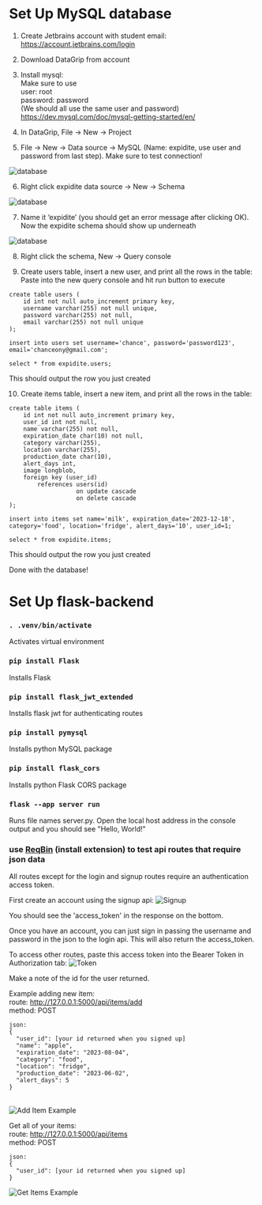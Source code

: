 # Set Up MySQL database
1) Create Jetbrains account with student email: https://account.jetbrains.com/login

2) Download DataGrip from account

3) Install mysql:\
Make sure to use\
user: root\
password: password\
(We should all use the same user and password) \
https://dev.mysql.com/doc/mysql-getting-started/en/ 

4) In DataGrip, File -> New -> Project

5) File -> New -> Data source -> MySQL (Name: expidite, use user and password from last step). Make sure to test connection!

![database](images/db_1.png)

6) Right click expidite data source -> New -> Schema

![database](images/db_2.png)

7) Name it ‘expidite’ (you should get an error message after clicking OK). Now the expidite schema should show up underneath

![database](images/db_3.png)

8) Right click the schema, New -> Query console

9) Create users table, insert a new user, and print all the rows in the table: \
Paste into the new query console and hit run button to execute
```
create table users (
    id int not null auto_increment primary key,
    username varchar(255) not null unique,
    password varchar(255) not null,
    email varchar(255) not null unique
);
```

```
insert into users set username='chance', password='password123', email='chanceony@gmail.com';
```

```
select * from expidite.users;
```

This should output the row you just created

10) Create items table, insert a new item, and print all the rows in the table:
```
create table items (
    id int not null auto_increment primary key,
    user_id int not null,
    name varchar(255) not null,
    expiration_date char(10) not null,
    category varchar(255),
    location varchar(255),
    production_date char(10),
    alert_days int,
    image longblob,
    foreign key (user_id)
        references users(id)
                   on update cascade
                   on delete cascade
);
```

```
insert into items set name='milk', expiration_date='2023-12-18', category='food', location='fridge', alert_days='10', user_id=1;
```

```
select * from expidite.items;
```

This should output the row you just created

Done with the database!





# Set Up flask-backend

### `. .venv/bin/activate`

Activates virtual environment


### `pip install Flask`

Installs Flask


### `pip install flask_jwt_extended`

Installs flask jwt for authenticating routes


### `pip install pymysql`

Installs python MySQL package

### `pip install flask_cors`

Installs python Flask CORS package


### `flask --app server run`

Runs file names server.py. Open the local host address in the console output and you should see "Hello, World!"


### use [ReqBin](https://reqbin.com/) (install extension) to test api routes that require json data

All routes except for the login and signup routes require an authentication access token.

First create an account using the signup api:
![Signup](images/signup.png)

You should see the 'access_token' in the response on the bottom.

Once you have an account, you can just sign in passing the username and password in the json to the login api. This will also return the access_token.

To access other routes, paste this access token into the Bearer Token in Authorization tab:
![Token](images/token.png)

Make a note of the id for the user returned.


Example adding new item: \
route: http://127.0.0.1:5000/api/items/add \
method: POST
```
json:
{
  "user_id": [your id returned when you signed up]
  "name": "apple", 
  "expiration_date": "2023-08-04", 
  "category": "food", 
  "location": "fridge", 
  "production_date": "2023-06-02", 
  "alert_days": 5 
}
```
\
![Add Item Example](images/add_item_example.png)

Get all of your items:\
route: http://127.0.0.1:5000/api/items \
method: POST
```
json:
{
  "user_id": [your id returned when you signed up]
}
```
![Get Items Example](images/get_items_example.png)